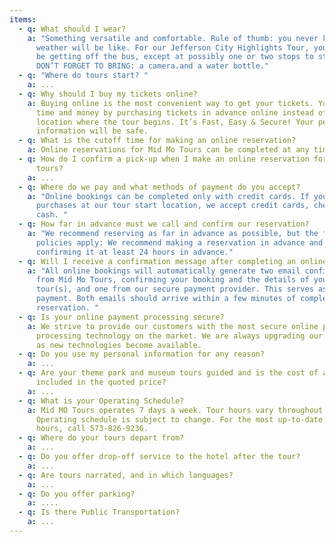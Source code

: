 ```yaml
---
items:
  - q: What should I wear?
    a: "Something versatile and comfortable. Rule of thumb: you never know what the
      weather will be like. For our Jefferson City Highlights Tour, you will not
      be getting off the bus, except at possibly one or two stops to stretch.
      DON’T FORGET TO BRING: a camera.and a water bottle."
  - q: "Where do tours start? "
    a: ...
  - q: Why should I buy my tickets online?
    a: Buying online is the most convenient way to get your tickets. You can save
      time and money by purchasing tickets in advance online instead of at the
      location where the tour begins. It’s Fast, Easy & Secure! Your personal
      information will be safe.
  - q: What is the cutoff time for making an online reservation?
    a: Online reservations for Mid Mo Tours can be completed at any time.
  - q: How do I confirm a pick-up when I make an online reservation for private
      tours?
    a: ...
  - q: Where do we pay and what methods of payment do you accept?
    a: "Online bookings can be completed only with credit cards. If you make
      purchases at our tour start location, we accept credit cards, checks and
      cash. "
  - q: How far in advance must we call and confirm our reservation?
    a: "We recommend reserving as far in advance as possible, but the following
      policies apply: We recommend making a reservation in advance and
      confirming it at least 24 hours in advance."
  - q: Will I receive a confirmation message after completing an online booking?
    a: "All online bookings will automatically generate two email confirmations: one
      from Mid Mo Tours, confirming your booking and the details of your
      tour(s), and one from our secure payment provider. This serves as proof of
      payment. Both emails should arrive within a few minutes of completing your
      reservation. "
  - q: Is your online payment processing secure?
    a: We strive to provide our customers with the most secure online payment
      processing technology on the market. We are always upgrading our security
      as new technologies become available.
  - q: Do you use my personal information for any reason?
    a: ...
  - q: Are your theme park and museum tours guided and is the cost of admission
      included in the quoted price?
    a: ...
  - q: What is your Operating Schedule?
    a: Mid MO Tours operates 7 days a week. Tour hours vary throughout the year.
      Operating schedule is subject to change. For the most up-to-date tour
      hours, call 573-826-9236.
  - q: Where do your tours depart from?
    a: ...
  - q: Do you offer drop-off service to the hotel after the tour?
    a: ...
  - q: Are tours narrated, and in which languages?
    a: ...
  - q: Do you offer parking?
    a: ....
  - q: Is there Public Transportation?
    a: ...
---
```

